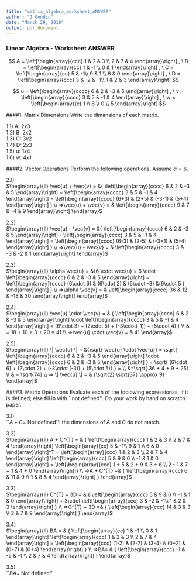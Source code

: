 ```yaml
---
title: "matrix_algebra_worksheet_ANSWER"
author: "J Gondin"
date: "March 29, 2016"
output: pdf_document
---
```


### Linear Algebra - Worksheet ANSWER

$$
A = 
\left[\begin{array}{ccc} 
1 & 2 & 3 \\
2 & 7 & 4
\end{array}\right]
, \
B = 
\left[\begin{array}{cc} 
1 & -1 \\
0 & 1
\end{array}\right]
, \
C = 
\left[\begin{array}{cc} 
5 & -1\\
9 & 1 \\
6 & 0
\end{array}\right]
, \
D = 
\left[\begin{array}{ccc} 
3 & -2 & -1\\
1 &  2 & 3
\end{array}\right]
$$ 

$$
u = 
\left[\begin{array}{cccc} 
6 & 2 & -3 & 5
\end{array}\right]
, \
v = 
\left[\begin{array}{cccc} 
3 &  5 & -1 & 4
\end{array}\right]
, \
w = 
\left[\begin{array}{c} 
1 \\
8 \\
0 \\
5
\end{array}\right]
$$

####1. Matrix Dimensions
Write the dimansions of each matrix.

1.1) A: $2x3$    
1.2) B: $2x2$    
1.3) C: $3x2$   
1.4) D: $2x3$      
1.5) u: $1x4$   
1.6) w: $4x1$   

####2. Vector Operations
Perform the following operations. Assume $\alpha =6$.

2.1)   
$\begin{array}{ll}
\vec{u} + \vec{v} = &{
                      \left[\begin{array}{cccc} 
                        6 & 2 & -3 & 5
                      \end{array}\right]
                      +
                      \left[\begin{array}{cccc} 
                        3 & 5 & -1 & 4
                      \end{array}\right]
                      =
                      \left[\begin{array}{cccc} 
                        (6+3) & (2+5) & (-3-1) & (5+4)
                      \end{array}\right]
                      }
                      \\
=>\vec{u} + \vec{v} =   &
                      \left[\begin{array}{cccc} 
                        9 & 7 & -4 & 9
                      \end{array}\right]
\end{array}$


2.2)   
$\begin{array}{ll}
\vec{u} - \vec{v} = &{
                      \left[\begin{array}{cccc} 
                        6 & 2 & -3 & 5
                      \end{array}\right]
                      -
                      \left[\begin{array}{cccc} 
                        3 & 5 & -1 & 4
                      \end{array}\right]
                      =
                      \left[\begin{array}{cccc} 
                        (6-3) & (2-5) & (-3+1) & (5-4)
                      \end{array}\right]
                      }
                      \\
=>\vec{u} - \vec{v} =   &
                      \left[\begin{array}{cccc} 
                        3 & -3 & -2 & 1
                      \end{array}\right]
\end{array}$

2.3)   
$\begin{array}{ll}
\alpha \vec{u} = &{6 \cdot \vec{u} =
                      6 \cdot
                      \left[\begin{array}{cccc} 
                        6 & 2 & -3 & 5
                      \end{array}\right]
                      =
                      \left[\begin{array}{cccc} 
                      (6\cdot 6) & (6\cdot 2) & (6\cdot -3) &(6\cdot 5 )
                      \end{array}\right]
                      }
                      \\
=>\alpha \vec{v} =   &
                      \left[\begin{array}{cccc} 
                        36 & 12 & -18 & 30
                      \end{array}\right]
\end{array}$


  
2.4)   
$\begin{array}{ll}
\vec{u} \cdot \vec{v} = & {
                      \left[\begin{array}{cccc} 
                        6 & 2 & -3 & 5
                      \end{array}\right]
                      \cdot
                      \left[\begin{array}{cccc} 
                        3 & 5 & -1 & 4
                      \end{array}\right]
                      = (6\cdot 3) + (2\cdot 5) + (-3\cdot(-1)) + (5\cdot 4) } \\
                      &
                      = 18 + 10 + 3 + 20 = 41 
                    \\
=>\vec{u} \cdot \vec{v} =   & 41
\end{array}$



2.5)   
$\begin{array}{ll}
\| \vec{u} \| = &{\sqrt{ \vec{u} \cdot \vec{u}} =
                  \sqrt{
                  \left[\begin{array}{cccc} 
                  6 & 2 & -3 & 5
                  \end{array}\right]
                  \cdot
                  \left[\begin{array}{cccc} 
                  6 & 2 & -3 & 5
                  \end{array}\right]
                  } =
                  \sqrt{
                  (6\cdot 6) + (2\cdot 2) + (-3\cdot (-3)) + (5\cdot 5)}
                  } =
                  \\
                  &=\sqrt{ 36 + 4 + 9 + 25}
                  \\
                  &
                  = \sqrt{74}
                  \\
=> \| \vec{u} \| = & {\sqrt{2} \sqrt{37} \approx 9}
\end{array}$

####3. Matrix Operations
Evaluate each of the foolowing expressionas, if it is defined; else fill in with ``not defined''. Do your work by hand on scratch paper.

3.1)   
``$A +C=$ Not defined'': the dimensions of $A$ and $C$ do not match.

3.2)  
$\begin{array}{ll}
A + C^{T} = & {
          \left[\begin{array}{ccc} 
          1 & 2 & 3 \\
          2 & 7 & 4
          \end{array}\right]
          \left[\begin{array}{cc} 
          5 & -1\\
          9 & 1 \\
          6 & 0
          \end{array}\right]^T
          = 
          \left[\begin{array}{ccc} 
          1 & 2 & 3 \\
          2 & 7 & 4
          \end{array}\right]
          \left[\begin{array}{ccc} 
          5  & 9 & 6  \\
          -1 & 1 & 0  
          \end{array}\right]
          =
          \left[\begin{array}{ccc} 
          1 + 5 & 2 + 9 & 3 + 6  \\
          2 - 1 & 7 + 1 & 4 + 0  
          \end{array}\right]}
          \\
=>A + C^{T} =&
          {
          \left[\begin{array}{ccc} 
          6 & 11 & 9  \\
          1 & 8  & 4  
          \end{array}\right]
          }
\end{array}$


3.3)  
$\begin{array}{ll}
C^{T} + 3D = & {
          \left[\begin{array}{ccc} 
          5  & 9 & 6  \\
          -1 & 1 & 0  
          \end{array}\right]
          + 
          3\cdot
          \left[\begin{array}{ccc} 
          3 & -2 & -1\\
          1 &  2 & 3
          \end{array}\right]
          }
          \\
=>C^{T} + 3D =&
          {
          \left[\begin{array}{ccc} 
          14 & 3 & 3  \\
           2 & 7 & 9   
          \end{array}\right]
          }
\end{array}$

3.4)   
$\begin{array}{ll}
BA = & {
        \left[\begin{array}{cc} 
        1 & -1 \\ 
        0 & 1
        \end{array}\right]
        \left[\begin{array}{ccc} 
        1 & 2 & 3 \\
        2 & 7 & 4
        \end{array}\right]
        =
        \left[\begin{array}{ccc} 
        (1-2) & (2-7) & (3-4) \\ 
        (0+2) & (0+7) & (0+4)
        \end{array}\right]
        }
        \\
=>BA= & {
        \left[\begin{array}{ccc} 
        -1 & -5 & -1 \\ 
         2 & 7 & 4
        \end{array}\right]
        }
\end{array}$



3.5)  
``$BA=$ Not defined''

